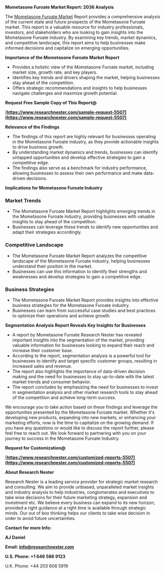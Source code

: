 ﻿**Mometasone Furoate Market Report: 2036 Analysis**

The [Mometasone Furoate Market](https://www.researchnester.com/reports/mometasone-furoate-market/5507) Report provides a comprehensive analysis of the current state and future prospects of the Mometasone Furoate market. This report is a valuable resource for industry professionals, investors, and stakeholders who are looking to gain insights into the Mometasone Furoate industry. By examining key trends, market dynamics, and competitive landscape, this report aims to help businesses make informed decisions and capitalize on emerging opportunities.

**Importance of the Mometasone Furoate Market Report**

- Provides a holistic view of the Mometasone Furoate market, including market size, growth rate, and key players.
- Identifies key trends and drivers shaping the market, helping businesses stay ahead of the competition.
- Offers strategic recommendations and insights to help businesses navigate challenges and maximize growth potential.

**Request Free Sample Copy of This Report@**

[**https://www.researchnester.com/sample-request-5507](https://www.researchnester.com/sample-request-5507)** 

**Relevance of the Findings**

- The findings of this report are highly relevant for businesses operating in the Mometasone Furoate industry, as they provide actionable insights to drive business growth.
- By understanding market dynamics and trends, businesses can identify untapped opportunities and develop effective strategies to gain a competitive edge.
- The findings also serve as a benchmark for industry performance, allowing businesses to assess their own performance and make data-driven decisions.

**Implications for Mometasone Furoate Industry**
### **Market Trends**
- The Mometasone Furoate Market Report highlights emerging trends in the Mometasone Furoate industry, providing businesses with valuable insights to stay ahead of the competition.
- Businesses can leverage these trends to identify new opportunities and adapt their strategies accordingly.
### **Competitive Landscape**
- The Mometasone Furoate Market Report analyzes the competitive landscape of the Mometasone Furoate industry, helping businesses understand their position in the market.
- Businesses can use this information to identify their strengths and weaknesses and develop strategies to gain a competitive edge.
### **Business Strategies**
- The Mometasone Furoate Market Report provides insights into effective business strategies for the Mometasone Furoate industry.
- Businesses can learn from successful case studies and best practices to optimize their operations and achieve growth.

**Segmentation Analysis Report Reveals Key Insights for Businesses**

- A report by Mometasone Furoate Research Nester has revealed important insights into the segmentation of the market, providing valuable information for businesses looking to expand their reach and increase their customer base.
- According to the report, segmentation analysis is a powerful tool for businesses to identify and target specific customer groups, resulting in increased sales and revenue.
- The report also highlights the importance of data-driven decision making and the need for businesses to stay up-to-date with the latest market trends and consumer behavior.
- The report concludes by emphasizing the need for businesses to invest in segmentation analysis and other market research tools to stay ahead of the competition and achieve long-term success.

We encourage you to take action based on these findings and leverage the opportunities presented by the Mometasone Furoate market. Whether it's developing new products, expanding into new markets, or enhancing your marketing efforts, now is the time to capitalize on the growing demand. If you have any questions or would like to discuss the report further, please feel free to reach out. We look forward to partnering with you on your journey to success in the Mometasone Furoate Industry.

**Request for Customization@**

[**https://www.researchnester.com/customized-reports-5507](https://www.researchnester.com/customized-reports-5507)** 

**About Research Nester**

Research Nester is a leading service provider for strategic market research and consulting. We aim to provide unbiased, unparalleled market insights and industry analysis to help industries, conglomerates and executives to take wise decisions for their future marketing strategy, expansion and investment etc. We believe every business can expand to its new horizon, provided a right guidance at a right time is available through strategic minds. Our out of box thinking helps our clients to take wise decision in order to avoid future uncertainties.

**Contact for more Info:**

**AJ Daniel**

**Email: info@researchnester.com**

**U.S. Phone: +1 646 586 9123**

U.K. Phone: +44 203 608 5919

